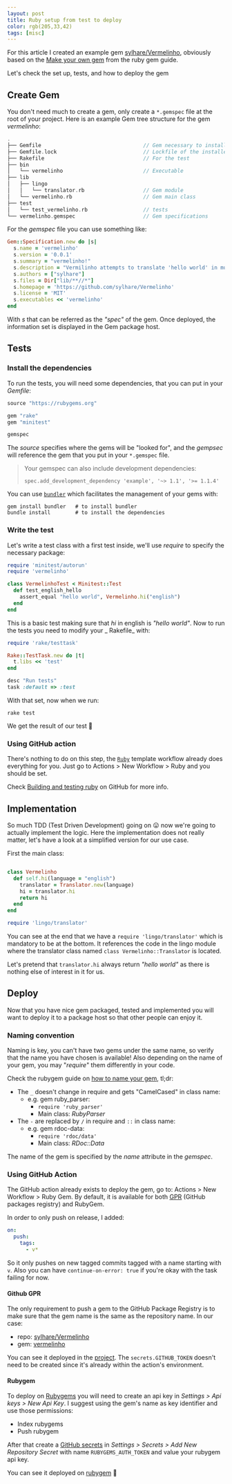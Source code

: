 ```yaml
---
layout: post 
title: Ruby setup from test to deploy 
color: rgb(205,33,42)
tags: [misc]
---
```


For this article I created an example gem [sylhare/Vermelinho](https://github.com/sylhare/Vermelinho), obviously based
on the [Make your own gem](https://guides.rubygems.org/make-your-own-gem/) from the ruby gem guide.

Let's check the set up, tests, and how to deploy the gem

## Create Gem

You don't need much to create a gem, only create a `*.gemspec` file at the root of your project. Here is an example Gem
tree structure for the gem _vermelinho_:

```groovy
.
├── Gemfile                                 // Gem necessary to install for it
├── Gemfile.lock                            // Lockfile of the installed dependant gems
├── Rakefile                                // For the test
├── bin
│   └── vermelinho                          // Executable
├── lib
│   ├── lingo
│   │   └── translator.rb                   // Gem module
│   └── vermelinho.rb                       // Gem main class
├── test
│   └── test_vermelinho.rb                  // tests
└── vermelinho.gemspec                      // Gem specifications
```

For the _gemspec_ file you can use something like:

```ruby
Gem::Specification.new do |s|
  s.name = 'vermelinho'
  s.version = '0.0.1'
  s.summary = "vermelinho!"
  s.description = "Vermilinho attempts to translate 'hello world' in multiple languages"
  s.authors = ["sylhare"]
  s.files = Dir["lib/**//*"]
  s.homepage = 'https://github.com/sylhare/Vermelinho'
  s.license = 'MIT'
  s.executables << 'vermelinho'
end
```

With _s_ that can be referred as the _"spec"_ of the gem. Once deployed, the information set is displayed in the Gem
package host.

## Tests

### Install the dependencies

To run the tests, you will need some dependencies, that you can put in your _Gemfile_:

```ruby
source "https://rubygems.org"

gem "rake"
gem "minitest"

gemspec
```

The _source_ specifies where the gems will be "looked for", and the _gempsec_ will reference the gem that you put in
your `*.gemspec` file.

> Your gemspec can also include development dependencies:
> ```
> spec.add_development_dependency 'example', '~> 1.1', '>= 1.1.4'
> ```

You can use [`bundler`](https://bundler.io/) which facilitates the management of your gems with:

```shell
gem install bundler   # to install bundler
bundle install        # to install the dependencies
```

### Write the test

Let's write a test class with a first test inside, we'll use _require_ to specify the necessary package:

```ruby
require 'minitest/autorun'
require 'vermelinho'

class VermelinhoTest < Minitest::Test
  def test_english_hello
    assert_equal "hello world", Vermelinho.hi("english")
  end
end
```

This is a basic test making sure that _hi_ in english is _"hello world"_. Now to run the tests you need to modify your _
Rakefile_ with:

```ruby
require 'rake/testtask'

Rake::TestTask.new do |t|
  t.libs << 'test'
end

desc "Run tests"
task :default => :test
```

With that set, now when we run:

```shell
rake test
```

We get the result of our test 🎉

### Using GitHub action

There's nothing to do on this step, the [`Ruby`](https://github.com/actions/starter-workflows/blob/main/ci/ruby.yml)
template workflow already does everything for you. Just go to Actions > New Workflow > Ruby and you should be set.

Check [Building and testing ruby](https://docs.github.com/en/actions/guides/building-and-testing-ruby) on GitHub for
more info.

## Implementation

So much TDD (Test Driven Development) going on 😛 now we're going to actually implement the logic. Here the
implementation does not really matter, let's have a look at a simplified version for our use case.

First the main class:

```ruby

class Vermelinho
  def self.hi(language = "english")
    translator = Translator.new(language)
    hi = translator.hi
    return hi
  end
end

require 'lingo/translator'
```

You can see at the end that we have a `require 'lingo/translator'` which is mandatory to be at the bottom. It references
the code in the lingo module where the translator class named `class Vermelinho::Translator` is located.

Let's pretend that `translator.hi` always return _"hello world"_ as there is nothing else of interest in it for us.

## Deploy

Now that you have nice gem packaged, tested and implemented you will want to deploy it to a package host so that other
people can enjoy it.

### Naming convention

Naming is key, you can't have two gems under the same name, so verify that the name you have chosen is available!
Also depending on the name of your gem, you may "_require_" them differently in your code.

Check the rubygem guide on [how to name your gem](https://guides.rubygems.org/name-your-gem/), tl;dr:

- The `_` doesn't change in require and gets "CamelCased" in class name:
    - e.g. gem ruby_parser:
        - `require 'ruby_parser'`
        - Main class: _RubyParser_
- The `-` are replaced by `/` in require and `::` in class name:
    - e.g. gem rdoc-data:
        - `require 'rdoc/data'`
        - Main class: _RDoc::Data_

The name of the gem is specified by the _name_ attribute in the _gemspec_.

### Using GitHub Action

The GitHub action already exists to deploy the gem, go to: Actions > New Workflow > Ruby Gem. By default, it is
available for both [GPR](https://github.com/features/packages) (GitHub packages registry) and RubyGem.

In order to only push on release, I added:

```yaml
on:
  push:
    tags:
      - v*
```

So it only pushes on new tagged commits tagged with a name starting with `v`. Also you can
have `continue-on-error: true` if you're okay with the task failing for now.

#### Github GPR

The only requirement to push a gem to the GitHub Package Registry is to make sure that the gem name is the same as the
repository name. In our case:

- repo: [sylhare/Vermelinho](https://github.com/sylhare/Vermelinho)
- gem: [vermelinho](https://github.com/sylhare/Vermelinho/packages/)

You can see it deployed in the [project](https://github.com/sylhare/Vermelinho/packages/).
The `secrets.GITHUB_TOKEN` doesn't need to be created since it's already within the action's environment.

#### Rubygem

To deploy on [Rubygems](https://rubygems.org/) you will need to create an api key in _Settings > Api keys > New Api Key_.
I suggest using the gem's name as key identifier and use those permissions:

- Index rubygems 
- Push rubygem

After that create a [GitHub secrets](https://docs.github.com/en/actions/reference/encrypted-secrets) in _Settings >
Secrets > Add New Repository Secret_ with name `RUBYGEMS_AUTH_TOKEN` and value your rubygem api key.

You can see it deployed on [rubygem](https://rubygems.org/gems/vermelinho) 💎
